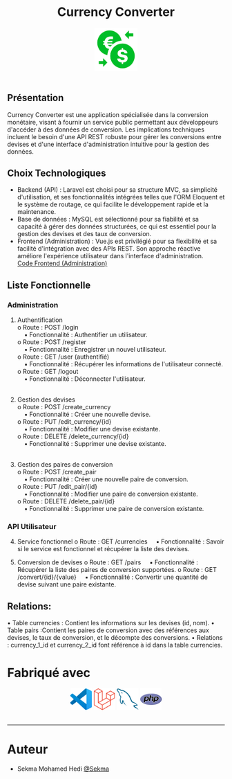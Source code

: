 <div style="text-align: center;">
    <h1>Currency Converter</h1>
    <img src="https://github.com/Sekma/CurrencyFrontEnd/blob/main/src/assets/logo.png" width="20%" alt=""><br><br>
</div>

## Présentation

Currency Converter est une application spécialisée dans la conversion monétaire, 
visant à fournir un service public permettant aux développeurs d'accéder à des 
données de conversion. Les implications techniques incluent le besoin d'une API REST 
robuste pour gérer les conversions entre devises et d'une interface d'administration 
intuitive pour la gestion des données. 

## Choix Technologiques 

<ul>
    <li>Backend (API) : Laravel est choisi pour sa structure MVC, sa simplicité 
d'utilisation, et ses fonctionnalités intégrées telles que l'ORM Eloquent et le 
système de routage, ce qui facilite le développement rapide et la maintenance. </li>
    <li>Base de données : MySQL est sélectionné pour sa fiabilité et sa capacité à 
gérer des données structurées, ce qui est essentiel pour la gestion des devises 
et des taux de conversion. </li>
    <li>Frontend (Administration) : Vue.js est privilégié pour sa flexibilité et sa facilité 
d'intégration avec des APIs REST. Son approche réactive améliore l'expérience 
utilisateur dans l'interface d'administration. <br>
        <a href="https://github.com/Sekma/CurrencyFrontEnd" target="_blank">Code Frontend (Administration)</a>
    </li>
</ul>

## Liste Fonctionnelle

### Administration

1. Authentification <br>
    o Route : POST /login <br> 
      &nbsp;&nbsp;&nbsp;  ▪ Fonctionnalité : Authentifier un utilisateur. <br> 
    o Route : POST /register <br> 
      &nbsp;&nbsp;&nbsp;  ▪ Fonctionnalité : Enregistrer un nouvel utilisateur. <br> 
    o Route : GET /user (authentifié) <br> 
      &nbsp;&nbsp;&nbsp;  ▪ Fonctionnalité : Récupérer les informations de l'utilisateur connecté. <br> 
    o Route : GET /logout <br> 
      &nbsp;&nbsp;&nbsp;  ▪ Fonctionnalité : Déconnecter l'utilisateur. <br> <br> 
   
2. Gestion des devises <br> 
    o Route : POST /create_currency <br> 
      &nbsp;&nbsp;&nbsp;  ▪ Fonctionnalité : Créer une nouvelle devise. <br> 
    o Route : PUT /edit_currency/{id} <br> 
     &nbsp;&nbsp;&nbsp;   ▪ Fonctionnalité : Modifier une devise existante. <br> 
    o Route : DELETE /delete_currency/{id} <br> 
      &nbsp;&nbsp;&nbsp;  ▪ Fonctionnalité : Supprimer une devise existante. <br> <br> 
   
3. Gestion des paires de conversion <br> 
    o Route : POST /create_pair <br> 
     &nbsp;&nbsp;&nbsp;   ▪ Fonctionnalité : Créer une nouvelle paire de conversion. <br> 
    o Route : PUT /edit_pair/{id} <br> 
      &nbsp;&nbsp;&nbsp;  ▪ Fonctionnalité : Modifier une paire de conversion existante. <br> 
    o Route : DELETE /delete_pair/{id} <br> 
      &nbsp;&nbsp;&nbsp;  ▪ Fonctionnalité : Supprimer une paire de conversion existante. <br> 

### API Utilisateur 

4. Service fonctionnel 
    o Route : GET /currencies 
     &nbsp;&nbsp;&nbsp;   ▪ Fonctionnalité : Savoir si le service est fonctionnel et récupérer la liste des devises.
    
6. Conversion de devises 
    o Route : GET /pairs 
     &nbsp;&nbsp;&nbsp;   ▪ Fonctionnalité : Récupérer la liste des paires de conversion supportées.
    o Route : GET /convert/{id}/{value} 
      &nbsp;&nbsp;&nbsp;  ▪ Fonctionnalité : Convertir une quantité de devise suivant une paire existante.  

## Relations:
 
• Table currencies : Contient les informations sur les devises (id, nom). 
• Table pairs :Contient les paires de conversion avec des références aux devises, le taux de conversion, et le décompte des conversions. 
• Relations : currency_1_id et currency_2_id font référence à id dans la table currencies.  

# Fabriqué avec

<div style="text-align: center;">
  <img alt="VSCode" height="50" width="50" src="https://raw.githubusercontent.com/devicons/devicon/master/icons/vscode/vscode-original.svg">
  <img alt="Laravel" height="50" width="50" src="https://raw.githubusercontent.com/devicons/devicon/master/icons/laravel/laravel-original.svg">
  <img alt="MySQL" height="50" width="50" src="https://raw.githubusercontent.com/devicons/devicon/master/icons/mysql/mysql-original.svg">
  <img alt="PHP" height="50" width="50" src="https://raw.githubusercontent.com/devicons/devicon/master/icons/php/php-original.svg">
</div>
<br>
<hr>
    
</div>

# Auteur
- Sekma Mohamed Hedi <a href="https://github.com/Sekma">@Sekma<a/>
